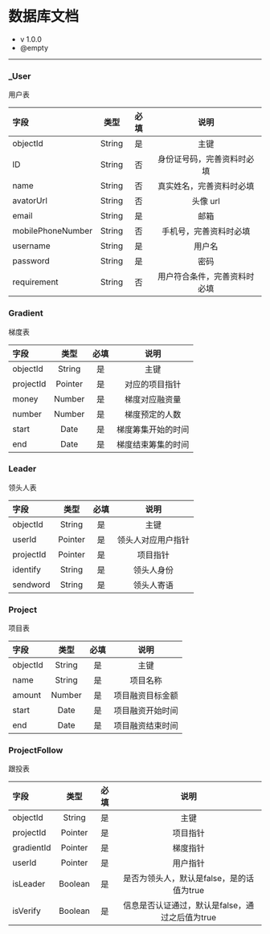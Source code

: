# 数据库文档

* v 1.0.0
* @empty

---

### _User

用户表

字段 | 类型 | 必填 | 说明
:--- | :---: | :---: | :---:
objectId | String | 是 | 主键
ID | String | 否 | 身份证号码，完善资料时必填
name | String | 否 | 真实姓名，完善资料时必填
avatorUrl | String | 否 | 头像 url
email | String | 是 | 邮箱
mobilePhoneNumber | String | 否 | 手机号，完善资料时必填
username | String | 是 | 用户名
password | String | 是 | 密码
requirement | String | 否 | 用户符合条件，完善资料时必填

### Gradient

梯度表

字段 | 类型 | 必填 | 说明
:--- | :---: | :---: | :---:
objectId | String | 是 | 主键
projectId | Pointer | 是 | 对应的项目指针
money | Number | 是 | 梯度对应融资量
number | Number | 是 | 梯度预定的人数
start | Date | 是 | 梯度筹集开始的时间
end | Date | 是 | 梯度结束筹集的时间

### Leader

领头人表

字段 | 类型 | 必填 | 说明
:--- | :---: | :---: | :---:
objectId | String | 是 | 主键
userId | Pointer | 是 | 领头人对应用户指针
projectId | Pointer | 是 | 项目指针
identify | String | 是 | 领头人身份
sendword | String | 是 | 领头人寄语

### Project

项目表

字段 | 类型 | 必填 | 说明
:--- | :---: | :---: | :---:
objectId | String | 是 | 主键
name | String | 是 | 项目名称
amount | Number | 是 | 项目融资目标金额
start | Date | 是 | 项目融资开始时间
end | Date | 是 | 项目融资结束时间

### ProjectFollow

跟投表

字段 | 类型 | 必填 | 说明
:--- | :---: | :---: | :---:
objectId | String | 是 | 主键
projectId | Pointer | 是 | 项目指针
gradientId | Pointer | 是 | 梯度指针
userId | Pointer | 是 | 用户指针
isLeader | Boolean | 是 | 是否为领头人，默认是false，是的话值为true
isVerify | Boolean | 是 | 信息是否认证通过，默认是false，通过之后值为true